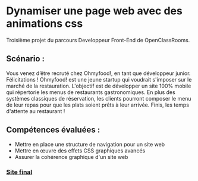 # Dynamiser une page web avec des animations css

Troisième projet du parcours Developpeur Front-End de OpenClassRooms.

## Scénario :
  
 Vous venez d’être recruté chez Ohmyfood!, en tant que développeur junior. Félicitations !
Ohmyfood! est une jeune startup qui voudrait s'imposer sur le marché de la restauration. L'objectif est de développer un site 100% mobile qui répertorie les menus de restaurants gastronomiques. En plus des systèmes classiques de réservation, les clients pourront composer le menu de leur repas pour que les plats soient prêts à leur arrivée. Finis, les temps d'attente au restaurant !

## Compétences évaluées :

  * Mettre en place une structure de navigation pour un site web
  * Mettre en œuvre des effets CSS graphiques avancés
  * Assurer la cohérence graphique d'un site web

### [Site final](https://achtaitaipai.github.io/charlesCailleteau_3_03-09-2021/)

